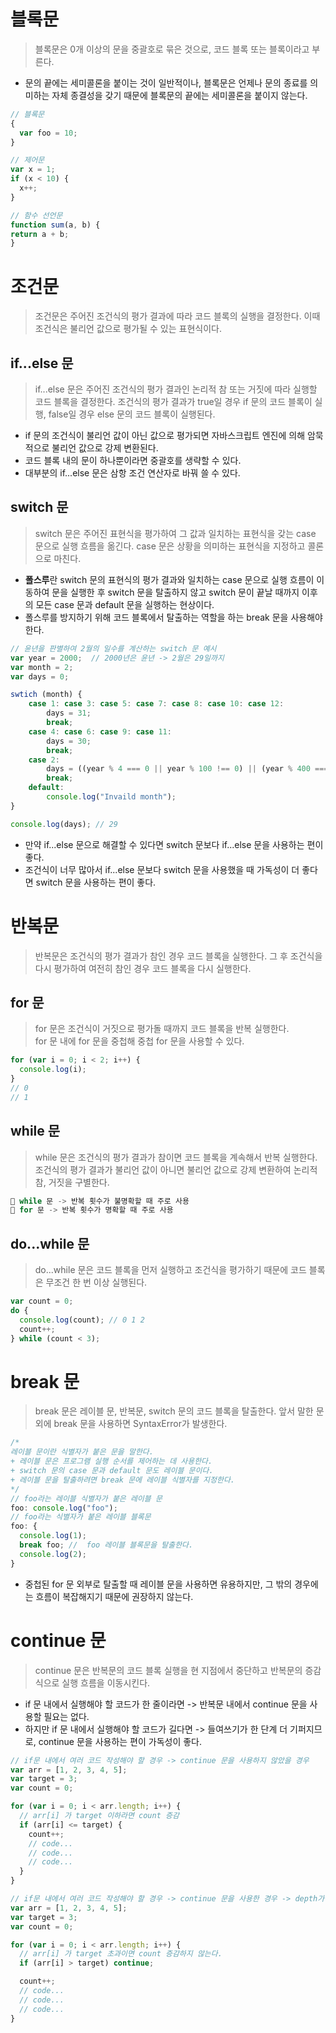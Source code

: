 # 블록문
> 블록문은 0개 이상의 문을 중괄호로 묶은 것으로, 코드 블록 또는 블록이라고 부른다.
* 문의 끝에는 세미콜론을 붙이는 것이 일반적이나, 블록문은 언제나 문의 종료를 의미하는 자체 종결성을 갖기 때문에 블록문의 끝에는 세미콜론을 붙이지 않는다.
```javascript
// 블록문
{
  var foo = 10;
}

// 제어문
var x = 1;
if (x < 10) {
  x++;
}

// 함수 선언문
function sum(a, b) {
return a + b;
}
```
# 조건문
> 조건문은 주어진 조건식의 평가 결과에 따라 코드 블록의 실행을 결정한다. 이때 조건식은 불리언 값으로 평가될 수 있는 표현식이다.
## if...else 문
> if...else 문은 주어진 조건식의 평가 결과인 논리적 참 또는 거짓에 따라 실행할 코드 블록을 결정한다.
> 조건식의 평가 결과가 true일 경우 if 문의 코드 블록이 실행, false일 경우 else 문의 코드 블록이 실행된다.
* if 문의 조건식이 불리언 값이 아닌 값으로 평가되면 자바스크립트 엔진에 의해 암묵적으로 불리언 값으로 강제 변환된다.
* 코드 블록 내의 문이 하나뿐이라면 중괄호를 생략할 수 있다.
* 대부분의 if...else 문은 삼항 조건 연산자로 바꿔 쓸 수 있다.
## switch 문
> switch 문은 주어진 표현식을 평가하여 그 값과 일치하는 표현식을 갖는 case 문으로 실행 흐름을 옮긴다.
> case 문은 상황을 의미하는 표현식을 지정하고 콜론으로 마친다.
* **폴스루**란 switch 문의 표현식의 평가 결과와 일치하는 case 문으로 실행 흐름이 이동하여 문을 실행한 후 switch 문을 탈출하지 않고 switch 문이 끝날 때까지 이후의 모든 case 문과 default 문을 실행하는 현상이다.
* 폴스루를 방지하기 위해 코드 블록에서 탈출하는 역할을 하는 break 문을 사용해야한다.
```javascript
// 윤년을 판별하여 2월의 일수를 계산하는 switch 문 예시
var year = 2000;  // 2000년은 윤년 -> 2월은 29일까지
var month = 2;
var days = 0;

swtich (month) {
	case 1: case 3: case 5: case 7: case 8: case 10: case 12:
		days = 31;
		break;
	case 4: case 6: case 9: case 11:
		days = 30;
		break;
	case 2:
		days = ((year % 4 === 0 || year % 100 !== 0) || (year % 400 === 0)) ? 29 : 28;
		break;
	default:
		console.log("Invaild month");
}

console.log(days); // 29
```
* 만약 if...else 문으로 해결할 수 있다면 switch 문보다 if...else 문을 사용하는 편이 좋다.
* 조건식이 너무 많아서 if...else 문보다 switch 문을 사용했을 때 가독성이 더 좋다면 switch 문을 사용하는 편이 좋다.
# 반복문
> 반복문은 조건식의 평가 결과가 참인 경우 코드 블록을 실행한다. 그 후 조건식을 다시 평가하여 여전히 참인 경우 코드 블록을 다시 실행한다.
## for 문
> for 문은 조건식이 거짓으로 평가돌 때까지 코드 블록을 반복 실행한다.   
> for 문 내에 for 문을 중첩해 중첩 for 문을 사용할 수 있다.
```javascript
for (var i = 0; i < 2; i++) {
  console.log(i);
}
// 0
// 1
```
## while 문
> while 문은 조건식의 평가 결과가 참이면 코드 블록을 계속해서 반복 실행한다.
> 조건식의 평가 결과가 불리언 값이 아니면 불리언 값으로 강제 변환하여 논리적 참, 거짓을 구별한다.
```javascript
📌 while 문 -> 반복 횟수가 불명확할 때 주로 사용
📌 for 문 -> 반복 횟수가 명확할 때 주로 사용
```
## do...while 문
> do...while 문은 코드 블록을 먼저 실행하고 조건식을 평가하기 때문에 코드 블록은 무조건 한 번 이상 실행된다.
```javascript
var count = 0;
do {
  console.log(count); // 0 1 2
  count++;
} while (count < 3);
```
# break 문
> break 문은 레이블 문, 반복문, switch 문의 코드 블록을 탈출한다.
> 앞서 말한 문 외에 break 문을 사용하면 SyntaxError가 발생한다.
```javascript
/*
레이블 문이란 식별자가 붙은 문을 말한다.
+ 레이블 문은 프로그램 실행 순서를 제어하는 데 사용한다.
+ switch 문의 case 문과 default 문도 레이블 문이다.
+ 레이블 문을 탈출하려면 break 문에 레이블 식별자를 지정한다.
*/
// foo라는 레이블 식별자가 붙은 레이블 문
foo: console.log("foo");
// foo라는 식별자가 붙은 레이블 블록문
foo: {
  console.log(1);
  break foo; //  foo 레이블 블록문을 탈출한다.
  console.log(2);
}
```
* 중첩된 for 문 외부로 탈출할 때 레이블 문을 사용하면 유용하지만, 그 밖의 경우에는 흐름이 복잡해지기 때문에 권장하지 않는다.
# continue 문
> continue 문은 반복문의 코드 블록 실행을 현 지점에서 중단하고 반복문의 증감식으로 실행 흐름을 이동시킨다.
* if 문 내에서 실행해야 할 코드가 한 줄이라면 -> 반복문 내에서 continue 문을 사용할 필요는 없다.
* 하지만 if 문 내에서 실행해야 할 코드가 길다면 -> 들여쓰기가 한 단계 더 기퍼지므로, continue 문을 사용하는 편이 가독성이 좋다.
```javascript
// if문 내에서 여러 코드 작성해야 할 경우 -> continue 문을 사용하지 않았을 경우
var arr = [1, 2, 3, 4, 5];
var target = 3;
var count = 0;

for (var i = 0; i < arr.length; i++) {
  // arr[i] 가 target 이하라면 count 증감
  if (arr[i] <= target) {
    count++;
    // code...
    // code...
    // code...
  }
}

// if문 내에서 여러 코드 작성해야 할 경우 -> continue 문을 사용한 경우 -> depth가 하나 줄어들었다.
var arr = [1, 2, 3, 4, 5];
var target = 3;
var count = 0;

for (var i = 0; i < arr.length; i++) {
  // arr[i] 가 target 초과이면 count 증감하지 않는다.
  if (arr[i] > target) continue;

  count++;
  // code...
  // code...
  // code...
}
```
